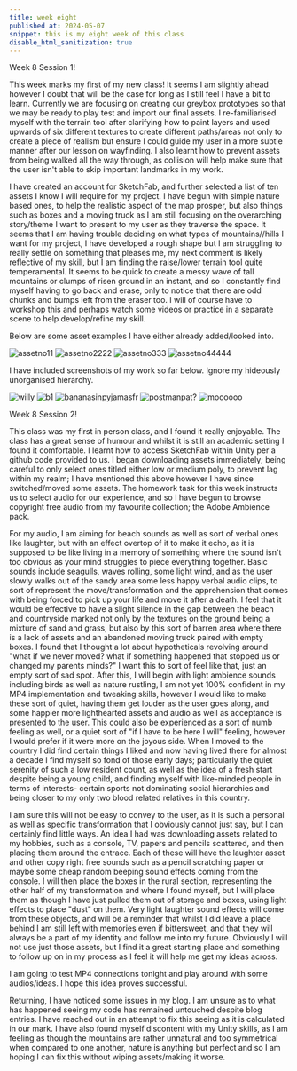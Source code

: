 ```yaml
---
title: week eight
published at: 2024-05-07
snippet: this is my eight week of this class
disable_html_sanitization: true
---
```


Week 8 Session 1!

This week marks my first of my new class! It seems I am slightly ahead however I doubt that will be the
case for long as I still feel I have a bit to learn. Currently we are focusing on creating our
greybox prototypes so that we may be ready to play test and import our final assets. I re-familiarised
myself with the terrain tool after clarifying how to paint layers and used upwards of six different
textures to create different paths/areas not only to create a piece of realism but ensure I could
guide my user in a more subtle manner after our lesson on wayfinding. I also learnt how to prevent
assets from being walked all the way through, as collision will help make sure that the user isn't
able to skip important landmarks in my work. 

I have created an account for SketchFab, and further selected a list of ten assets I know I will require
for my project. I have begun with simple nature based ones, to help the realistic aspect of the map 
prosper, but also things such as boxes and a moving truck as I am still focusing on the overarching
story/theme I want to present to my user as they traverse the space. It seems that I am having trouble
deciding on what types of mountains//hills I want for my project, I have developed a rough shape but I
am struggling to really settle on something that pleases me, my next comment is likely reflective of
my skill, but I am finding the raise/lower terrain tool quite temperamental. It seems to be quick to 
create a messy wave of tall mountains or clumps of risen ground in an instant, and so I constantly
find myself having to go back and erase, only to notice that there are odd chunks and bumps left from
the eraser too. I will of course have to workshop this and perhaps watch some videos or practice in a
separate scene to help develop/refine my skill. 

Below are some asset examples I have either already added/looked into.

![assetno11](/w8s1/IMG_4056.PNG)
![assetno2222](/w8s1/IMG_4057.PNG)
![assetno333](/w8s1/IMG_4059.PNG)
![assetno44444](w8s1/IMG_4058.PNG)

I have included screenshots of my work so far below. Ignore my hideously unorganised hierarchy. 

![willy](/w8s1/1.png)
![b1](/w8s1/2.png)
![bananasinpyjamasfr](/w8s1/3.png)
![postmanpat?](/w8s1/4.png)
![moooooo](/w8s1/5.png)

Week 8 Session 2!

This class was my first in person class, and I found it really enjoyable. The class has a great sense of
humour and whilst it is still an academic setting I found it comfortable. I learnt how to access 
SketchFab within Unity per a github code provided to us. I began downloading assets immediately; being
careful to only select ones titled either low or medium poly, to prevent lag within my realm; I have
mentioned this above however I have since switched/moved some assets. The homework task for this week
instructs us to select audio for our experience, and so I have begun to browse copyright free audio
from my favourite collection; the Adobe Ambience pack. 

For my audio, I am aiming for beach sounds as well as sort of verbal ones like laughter, but with an
effect overtop of it to make it echo, as it is supposed to be like living in a memory of something
where the sound isn't too obvious as your mind struggles to piece everything together. Basic sounds
include seagulls, waves rolling, some light wind, and as the user slowly walks out of the sandy area
some less happy verbal audio clips, to sort of represent the move/transformation and the apprehension
that comes with being forced to pick up your life and move it after a death. 
I feel that it would be effective to have a slight silence in the gap between the beach and countryside
marked not only by the textures on the ground being a mixture of sand and grass, but also by this sort 
of barren area where there is a lack of assets and an abandoned moving truck paired with empty boxes. 
I found that I thought a lot about hypotheticals revolving around "what if we never moved? what if
something happened that stopped us or changed my parents minds?" I want this to sort of feel like that,
just an empty sort of sad spot. 
After this, I will begin with light ambience sounds including birds as well as nature rustling, I am not
yet 100% confident in my MP4 implementation and tweaking skills, however I would like to make these
sort of quiet, having them get louder as the user goes along, and some happier more lighthearted assets
and audio as well as acceptance is presented to the user. This could also be experienced as a sort of 
numb feeling as well, or a quiet sort of "if I have to be here I will" feeling, however I would prefer
if it were more on the joyous side. 
When I moved to the country I did find certain things I liked and now having lived there for almost a 
decade I find myself so fond of those early days; particularly the quiet serenity of such a low 
resident count, as well as the idea of a fresh start despite being a young child, and finding myself
with like-minded people in terms of interests- certain sports not dominating social hierarchies and
being closer to my only two blood related relatives in this country. 

I am sure this will not be easy to convey to the user, as it is such a personal as well as specific
transformation that I obviously cannot just say, but I can certainly find little ways. An idea I had
was downloading assets related to my hobbies, such as a console, TV, papers and pencils scattered, 
and then placing them around the entrace. Each of these will have the laughter asset and other copy
right free sounds such as a pencil scratching paper or maybe some cheap random beeping sound effects
coming from the console. I will then place the boxes in the rural section, representing the other half
of my transformation and where I found myself, but I will place them as though I have just pulled them
out of storage and boxes, using light effects to place "dust" on them. Very light laughter sound effects
will come from these objects, and will be a reminder that whilst I did leave a place behind I am still
left with memories even if bittersweet, and that they will always be a part of my identity and follow
me into my future. Obviously I will not use just those assets, but I find it a great starting place and
something to follow up on in my process as I feel it will help me get my ideas across.

I am going to test MP4 connections tonight and play around with some audios/ideas. I hope this idea
proves successful. 

Returning, I have noticed some issues in my blog. I am unsure as to what has happened seeing my code
has remained untouched despite blog entries. I have reached out in an attempt to fix this seeing as
it is calculated in our mark. I have also found myself discontent with my Unity skills, as I am 
feeling as though the mountains are rather unnatural and too symmetrical when compared to one another,
nature is anything but perfect and so I am hoping I can fix this without wiping assets/making it worse.

